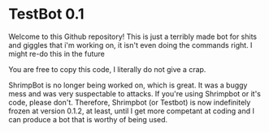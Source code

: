 # TestBot 0.1
Welcome to this Github repository!
This is just a terribly made bot for shits and giggles that i'm working on, it isn't even doing the commands right.
I might re-do this in the future

You are free to copy this code, I literally do not give a crap.

ShrimpBot is no longer being worked on, which is great. It was a buggy mess and was very suspectable to attacks. If you're using Shrimpbot or it's code, please don't. Therefore, Shrimpbot (or Testbot) is now indefinitely frozen at version 0.1.2, at least, until I get more competant at coding and I can produce a bot that is worthy of being used.

